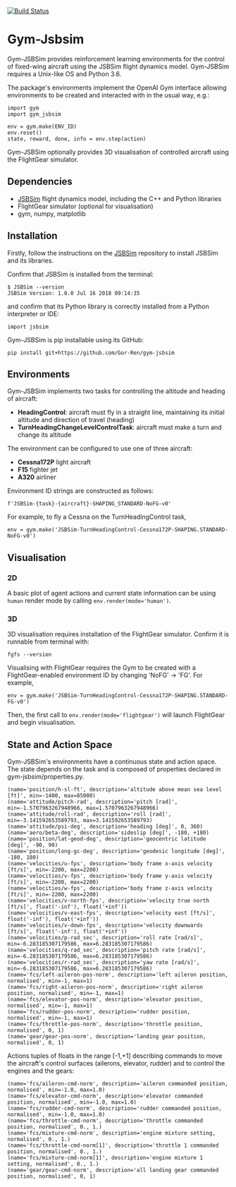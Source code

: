 
[![Build Status](https://travis-ci.org/galleon/gym-jsbsim.svg?branch=new)](https://travis-ci.org/galleon/gym-jsbsim)

# Gym-Jsbsim

Gym-JSBSim provides reinforcement learning environments for the control of fixed-wing aircraft using the JSBSim flight dynamics model. Gym-JSBSim requires a Unix-like OS and Python 3.6.

The package's environments implement the OpenAI Gym interface allowing environments to be created and interacted with in the usual way, e.g.:

```
import gym
import gym_jsbsim

env = gym.make(ENV_ID)
env.reset()
state, reward, done, info = env.step(action)
```

Gym-JSBSim optionally provides 3D visualisation of controlled aircraft using the FlightGear simulator.

## Dependencies

* [JSBSim](https://github.com/JSBSim-Team/jsbsim) flight dynamics model, including the C++ and Python libraries
* FlightGear simulator (optional for visualisation)
* gym, numpy, matplotlib

## Installation
Firstly, follow the instructions on the [JSBSim](https://github.com/JSBSim-Team/jsbsim) repository to install JSBSim and its libraries.

Confirm that JSBSim is installed from the terminal:

```
$ JSBSim --version
JSBSim Version: 1.0.0 Jul 16 2018 09:14:35
```

and confirm that its Python library is correctly installed from a Python interpreter or IDE:

```
import jsbsim
```

Gym-JSBSim is pip installable using its GitHub:

```
pip install git+https://github.com/Gor-Ren/gym-jsbsim
```

## Environments

Gym-JSBSim implements two tasks for controlling the altitude and heading of aircraft:

* **HeadingControl**: aircraft must fly in a straight line, maintaining its initial altitude and direction of travel (heading)
* **TurnHeadingChangeLevelControlTask**: aircraft must make a turn and change its altitude

The environment can be configured to use one of three aircraft:

* **Cessna172P** light aircraft
* **F15** fighter jet
* **A320** airliner



Environment ID strings are constructed as follows:
```
f'JSBSim-{task}-{aircraft}-SHAPING_STANDARD-NoFG-v0'
```

For example, to fly a Cessna on the TurnHeadingControl task,

```
env = gym.make('JSBSim-TurnHeadingControl-Cessna172P-SHAPING.STANDARD-NoFG-v0')
```


## Visualisation

### 2D

A basic plot of agent actions and current state information can be using `human` render mode by calling `env.render(mode='human')`.


### 3D

3D visualisation requires installation of the FlightGear simulator. Confirm it is runnable from terminal with:

```
fgfs --version
```

Visualising with FlightGear requires the Gym to be created with a FlightGear-enabled environment ID by changing 'NoFG' -> 'FG'. For example,
```
env = gym.make('JSBSim-TurnHeadingControl-Cessna172P-SHAPING.STANDARD-FG-v0')
```
Then, the first call to `env.render(mode='flightgear')` will launch FlightGear and begin visualisation. 

## State and Action Space

Gym-JSBSim's environments have a continuous state and action space. The state depends on the task and is composed of properties declared in gym-jsbsim/properties.py.

```
(name='position/h-sl-ft', description='altitude above mean sea level [ft]', min=-1400, max=85000)
(name='attitude/pitch-rad', description='pitch [rad]', min=-1.5707963267948966, max=1.5707963267948966)
(name='attitude/roll-rad', description='roll [rad]', min=-3.141592653589793, max=3.141592653589793)
(name='attitude/psi-deg', description='heading [deg]', 0, 360)
(name='aero/beta-deg', description='sideslip [deg]', -180, +180)
(name='position/lat-geod-deg', description='geocentric latitude [deg]', -90, 90)
(name='position/long-gc-deg', description='geodesic longitude [deg]', -180, 180)
(name='velocities/u-fps', description='body frame x-axis velocity [ft/s]', min=-2200, max=2200)
(name='velocities/v-fps', description='body frame y-axis velocity [ft/s]', min=-2200, max=2200)
(name='velocities/w-fps', description='body frame z-axis velocity [ft/s]', min=-2200, max=2200)
(name='velocities/v-north-fps', description='velocity true north [ft/s]', float('-inf'), float('+inf'))
(name='velocities/v-east-fps', description='velocity east [ft/s]', float('-inf'), float('+inf'))
(name='velocities/v-down-fps', description='velocity downwards [ft/s]', float('-inf'), float('+inf'))
(name='velocities/p-rad_sec', description='roll rate [rad/s]', min=-6.283185307179586, max=6.283185307179586)
(name='velocities/q-rad_sec', description='pitch rate [rad/s]', min=-6.283185307179586, max=6.283185307179586)
(name='velocities/r-rad_sec', description='yaw rate [rad/s]', min=-6.283185307179586, max=6.283185307179586)
(name='fcs/left-aileron-pos-norm', description='left aileron position, normalised', min=-1, max=1)
(name='fcs/right-aileron-pos-norm', description='right aileron position, normalised', min=-1, max=1)
(name='fcs/elevator-pos-norm', description='elevator position, normalised', min=-1, max=1)
(name='fcs/rudder-pos-norm', description='rudder position, normalised', min=-1, max=1)
(name='fcs/throttle-pos-norm', description='throttle position, normalised', 0, 1)
(name='gear/gear-pos-norm', description='landing gear position, normalised', 0, 1)
 ```
 Actions tuples of floats in the range [-1,+1] describing commands to move the aircraft's control surfaces (ailerons, elevator, rudder) and to control the engines and the gears:
 ```
(name='fcs/aileron-cmd-norm', description='aileron commanded position, normalised', min=-1.0, max=1.0)
(name='fcs/elevator-cmd-norm', description='elevator commanded position, normalised', min=-1.0, max=1.0)
(name='fcs/rudder-cmd-norm', description='rudder commanded position, normalised', min=-1.0, max=1.0)
(name='fcs/throttle-cmd-norm', description='throttle commanded position, normalised', 0., 1.)
(name='fcs/mixture-cmd-norm', description='engine mixture setting, normalised', 0., 1.)
(name='fcs/throttle-cmd-norm[1]', description='throttle 1 commanded position, normalised', 0., 1.)
(name='fcs/mixture-cmd-norm[1]', description='engine mixture 1 setting, normalised', 0., 1.)
(name='gear/gear-cmd-norm', description='all landing gear commanded position, normalised', 0, 1)
 ```
